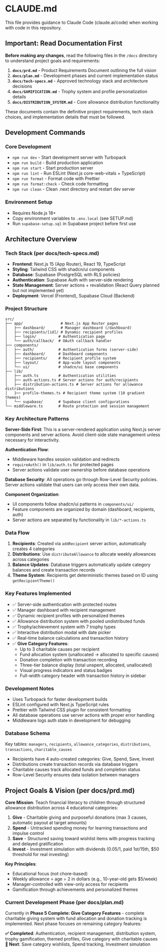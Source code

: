 # CLAUDE.md

This file provides guidance to Claude Code (claude.ai/code) when working with code in this repository.

## Important: Read Documentation First

**Before making any changes**, read the following files in the `/docs` directory to understand project goals and requirements:

1. **`docs/prd.md`** - Product Requirements Document outlining the full vision
2. **`docs/plan.md`** - Development phases and current implementation status  
3. **`docs/tech-specs.md`** - Approved technology stack and architecture decisions
4. **`docs/GAMIFICATION.md`** - Trophy system and profile personalization details
5. **`docs/DISTRIBUTION_SYSTEM.md`** - Core allowance distribution functionality

These documents contain the definitive project requirements, tech stack choices, and implementation details that must be followed.

## Development Commands

### Core Development
- `npm run dev` - Start development server with Turbopack
- `npm run build` - Build production application  
- `npm run start` - Start production server
- `npm run lint` - Run ESLint (Next.js core-web-vitals + TypeScript)
- `npm run format` - Format code with Prettier
- `npm run format:check` - Check code formatting
- `npm run clean` - Clean .next directory and restart dev server

### Environment Setup
- Requires Node.js 18+
- Copy environment variables to `.env.local` (see SETUP.md)
- Run `supabase-setup.sql` in Supabase project before first use

## Architecture Overview

### Tech Stack (per docs/tech-specs.md)
- **Frontend**: Next.js 15 (App Router), React 19, TypeScript
- **Styling**: Tailwind CSS with shadcn/ui components  
- **Database**: Supabase (PostgreSQL with RLS policies)
- **Authentication**: Supabase Auth with server-side rendering
- **State Management**: Server actions + revalidation (React Query planned but not implemented yet)
- **Deployment**: Vercel (Frontend), Supabase Cloud (Backend)

### Project Structure
```
src/
├── app/                 # Next.js App Router pages
│   ├── dashboard/       # Manager dashboard (/dashboard)
│   ├── recipients/[id]/ # Dynamic recipient profiles
│   ├── login/          # Authentication page
│   └── auth/callback/  # OAuth callback handler
├── components/
│   ├── auth/           # Authentication forms (server-side)
│   ├── dashboard/      # Dashboard components
│   ├── recipients/     # Recipient profile system
│   ├── layout/         # App-wide layout components
│   └── ui/             # shadcn/ui base components
├── lib/
│   ├── auth.ts         # Authentication utilities
│   ├── auth-actions.ts # Server actions for auth/recipients
│   ├── distribution-actions.ts # Server actions for allowance distributions
│   ├── profile-themes.ts # Recipient theme system (10 gradient themes)
│   └── supabase/       # Supabase client configurations
└── middleware.ts       # Route protection and session management
```

### Key Architecture Patterns

**Server-Side First**: This is a server-rendered application using Next.js server components and server actions. Avoid client-side state management unless necessary for interactivity.

**Authentication Flow**: 
- Middleware handles session validation and redirects
- `requireAuth()` in `lib/auth.ts` for protected pages
- Server actions validate user ownership before database operations

**Database Security**: All operations go through Row-Level Security policies. Server actions validate that users can only access their own data.

**Component Organization**:
- UI components follow shadcn/ui patterns in `components/ui/`
- Feature components are organized by domain (dashboard, recipients, auth)
- Server actions are separated by functionality in `lib/*-actions.ts`

### Data Flow
1. **Recipients**: Created via `addRecipient` server action, automatically creates 4 categories
2. **Distributions**: Use `distributeAllowance` to allocate weekly allowances across categories
3. **Balance Updates**: Database triggers automatically update category balances and create transaction records
4. **Theme System**: Recipients get deterministic themes based on ID using `getRecipientTheme()`

### Key Features Implemented
- ✅ Server-side authentication with protected routes
- ✅ Manager dashboard with recipient management
- ✅ Dynamic recipient profiles with personalized themes
- ✅ Allowance distribution system with pooled undistributed funds
- ✅ Trophy/achievement system with 7 trophy types
- ✅ Interactive distribution modal with date picker
- ✅ Real-time balance calculations and transaction history
- ✅ **Give Category Features**:
  - Up to 3 charitable causes per recipient
  - Fund allocation system (unallocated → allocated to specific causes)
  - Donation completion with transaction recording
  - Three-tier balance display (total unspent, allocated, unallocated)
  - Visual progress indicators and status badges
  - Full-width category header with transaction history in sidebar

### Development Notes
- Uses Turbopack for faster development builds
- ESLint configured with Next.js TypeScript rules
- Prettier with Tailwind CSS plugin for consistent formatting
- All database operations use server actions with proper error handling
- Middleware logs auth state in development for debugging

### Database Schema
Key tables: `managers`, `recipients`, `allowance_categories`, `distributions`, `transactions`, `charitable_causes`
- Recipients have 4 auto-created categories: Give, Spend, Save, Invest
- Distributions create transaction records via database triggers
- Charitable causes track allocated funds and completion status
- Row-Level Security ensures data isolation between managers

## Project Goals & Vision (per docs/prd.md)

**Core Mission**: Teach financial literacy to children through structured allowance distribution across 4 educational categories:

1. **Give** - Charitable giving and purposeful donations (max 3 causes, automatic payout at target amounts)
2. **Spend** - Untracked spending money for learning transactions and impulse control  
3. **Save** - Structured saving toward wishlist items with progress tracking and delayed gratification
4. **Invest** - Investment simulation with dividends ($0.05/$1, paid 1st/15th, $50 threshold for real investing)

**Key Principles**:
- Educational focus (not chore-based)
- Weekly allowance = age ÷ 2 in dollars (e.g., 10-year-old gets $5/week)
- Manager-controlled with view-only access for recipients
- Gamification through achievements and personalized themes

### Current Development Phase (per docs/plan.md)
Currently in **Phase 5 Complete: Give Category Features** - complete charitable giving system with fund allocation and donation tracking is implemented. Next phase focuses on remaining category features:

**✅ Completed**: Authentication, recipient management, distribution system, trophy gamification, themed profiles, Give category with charitable causes
**🔄 Next**: Save category wishlists, Spend tracking, Investment simulation